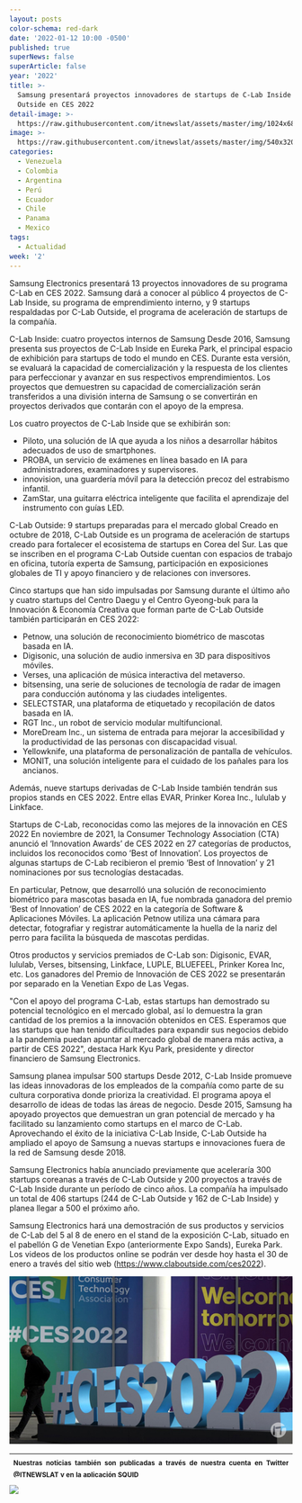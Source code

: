 ```yaml
---
layout: posts
color-schema: red-dark
date: '2022-01-12 10:00 -0500'
published: true
superNews: false
superArticle: false
year: '2022'
title: >-
  Samsung presentará proyectos innovadores de startups de C-Lab Inside y C-Lab
  Outside en CES 2022
detail-image: >-
  https://raw.githubusercontent.com/itnewslat/assets/master/img/1024x680/ces-2022-g.jpg
image: >-
  https://raw.githubusercontent.com/itnewslat/assets/master/img/540x320/ces-2022-p.jpg
categories:
  - Venezuela
  - Colombia
  - Argentina
  - Perú
  - Ecuador
  - Chile
  - Panama
  - Mexico
tags:
  - Actualidad
week: '2'
---
```

 Samsung Electronics presentará 13 proyectos innovadores de su programa C-Lab en CES 2022. Samsung dará a conocer al público 4 proyectos de C-Lab Inside, su programa de emprendimiento interno, y 9 startups respaldadas por C-Lab Outside, el programa de aceleración de startups de la compañía.

C-Lab Inside: cuatro proyectos internos de Samsung
Desde 2016, Samsung presenta sus proyectos de C-Lab Inside en Eureka Park, el principal espacio de exhibición para startups de todo el mundo en CES. Durante esta versión, se evaluará la capacidad de comercialización y la respuesta de los clientes para perfeccionar y avanzar en sus respectivos emprendimientos. Los proyectos que demuestren su capacidad de comercialización serán transferidos a una división interna de Samsung o se convertirán en proyectos derivados que contarán con el apoyo de la empresa. 

Los cuatro proyectos de C-Lab Inside que se exhibirán son:
- Piloto, una solución de IA que ayuda a los niños a desarrollar hábitos adecuados de uso de smartphones.
- PROBA, un servicio de exámenes en línea basado en IA para administradores, examinadores y supervisores.
- innovision, una guardería móvil para la detección precoz del estrabismo infantil.
- ZamStar, una guitarra eléctrica inteligente que facilita el aprendizaje del instrumento con guías LED.


C-Lab Outside: 9 startups preparadas para el mercado global
Creado en octubre de 2018, C-Lab Outside es un programa de aceleración de startups creado para fortalecer el ecosistema de startups en Corea del Sur. Las que se inscriben en el programa C-Lab Outside cuentan con espacios de trabajo en oficina, tutoría experta de Samsung, participación en exposiciones globales de TI y apoyo financiero y de relaciones con inversores.

Cinco startups que han sido impulsadas por Samsung durante el último año y cuatro startups del Centro Daegu y el Centro Gyeong-buk para la Innovación & Economía Creativa que forman parte de C-Lab Outside también participarán en CES 2022:

- Petnow, una solución de reconocimiento biométrico de mascotas basada en IA.
- Digisonic, una solución de audio inmersiva en 3D para dispositivos móviles.
- Verses, una aplicación de música interactiva del metaverso.
- bitsensing, una serie de soluciones de tecnología de radar de imagen para conducción autónoma y las ciudades inteligentes.
- SELECTSTAR, una plataforma de etiquetado y recopilación de datos basada en IA.
- RGT Inc., un robot de servicio modular multifuncional.
- MoreDream Inc., un sistema de entrada para mejorar la accesibilidad y la productividad de las personas con discapacidad visual.
- Yellowknife, una plataforma de personalización de pantalla de vehículos.
- MONIT, una solución inteligente para el cuidado de los pañales para los ancianos.

Además, nueve startups derivadas de C-Lab Inside también tendrán sus propios stands en CES 2022. Entre ellas EVAR, Prinker Korea Inc., lululab y Linkface.


Startups de C-Lab, reconocidas como las mejores de la innovación en CES 2022
En noviembre de 2021, la Consumer Technology Association (CTA) anunció el ‘Innovation Awards’ de CES 2022 en 27 categorías de productos, incluidos los reconocidos como ‘Best of Innovation’. Los proyectos de algunas startups de C-Lab recibieron el premio ‘Best of Innovation’ y 21 nominaciones por sus tecnologías destacadas.

En particular, Petnow, que desarrolló una solución de reconocimiento biométrico para mascotas basada en IA, fue nombrada ganadora del premio ‘Best of Innovation’ de CES 2022 en la categoría de Software & Aplicaciones Móviles. La aplicación Petnow utiliza una cámara para detectar, fotografiar y registrar automáticamente la huella de la nariz del perro para facilita la búsqueda de mascotas perdidas.

Otros productos y servicios premiados de C-Lab son: Digisonic, EVAR, lululab, Verses, bitsensing, Linkface, LUPLE, BLUEFEEL, Prinker Korea Inc, etc. Los ganadores del Premio de Innovación de CES 2022 se presentarán por separado en la Venetian Expo de Las Vegas.

"Con el apoyo del programa C-Lab, estas startups han demostrado su potencial tecnológico en el mercado global, así lo demuestra la gran cantidad de los premios a la innovación obtenidos en CES. Esperamos que las startups que han tenido dificultades para expandir sus negocios debido a la pandemia puedan apuntar al mercado global de manera más activa, a partir de CES 2022", destaca Hark Kyu Park, presidente y director financiero de Samsung Electronics.


Samsung planea impulsar 500 startups 
Desde 2012, C-Lab Inside promueve las ideas innovadoras de los empleados de la compañía como parte de su cultura corporativa donde prioriza la creatividad. El programa apoya el desarrollo de ideas de todas las áreas de negocio. Desde 2015, Samsung ha apoyado proyectos que demuestran un gran potencial de mercado y ha facilitado su lanzamiento como startups en el marco de C-Lab. Aprovechando el éxito de la iniciativa C-Lab Inside, C-Lab Outside ha ampliado el apoyo de Samsung a nuevas startups e innovaciones fuera de la red de Samsung desde 2018.

Samsung Electronics había anunciado previamente que aceleraría 300 startups coreanas a través de C-Lab Outside y 200 proyectos a través de C-Lab Inside durante un período de cinco años. La compañía ha impulsado un total de 406 startups (244 de C-Lab Outside y 162 de C-Lab Inside) y planea llegar a 500 el próximo año.

Samsung Electronics hará una demostración de sus productos y servicios de C-Lab del 5 al 8 de enero en el stand de la exposición C-Lab, situado en el pabellón G de Venetian Expo (anteriormente Expo Sands), Eureka Park. Los videos de los productos online se podrán ver desde hoy hasta el 30 de enero a través del sitio web (https://www.claboutside.com/ces2022).

![](https://raw.githubusercontent.com/itnewslat/assets/master/img/540x320/ces-2022-p.jpg)

<table style="height: 42px;" width="569">
<tbody>
<tr>
<td style="text-align: justify;"><sub><strong>Nuestras noticias también son publicadas a través de nuestra cuenta en Twitter <a href="https://twitter.com/itnewslat?lang=es">@ITNEWSLAT</a> y en la aplicación <a href="https://squidapp.co/en/">SQUID</a></strong></sub></td>
</tr>
</tbody>
</table>

<img src="https://tracker.metricool.com/c3po.jpg?hash=56f88a41e39ab42c063cc51676587a04"/>
